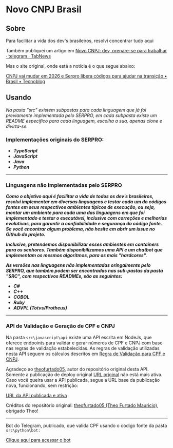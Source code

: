 # Novo CNPJ Brasil

## Sobre

Para facilitar a vida dos dev's brasileiros, resolvi concentrar tudo aqui

Também publiquei um artigo em [Novo CNPJ: dev, prepare-se para trabalhar · telegram · TabNews](https://www.tabnews.com.br/telegram/novo-cnpj-dev-prepare-se-para-trabalhar)

Mas o site original, onde está a notícia é o que segue abaixo:

[CNPJ vai mudar em 2026 e Serpro libera códigos para ajudar na transição • Brasil • Tecnoblog](https://tecnoblog.net/noticias/cnpj-vai-mudar-em-2026-e-serpro-libera-codigos-para-ajudar-na-transicao/)

## Usando

*Na pasta "src" existem subpastas para cada linguagem que já foi previamente implementada pelo SERPRO, em cada subpasta existe um README específico para cada linguagem, escolha a sua, apenas clone e divirta-se.*

### **Implementações originais do SERPRO:**

* ***TypeScript***
* ***JavaScript***
* ***Java***
* ***Python***

---

### Linguagens não implementadas pelo SERPRO

***Como o objetivo aqui é facilitar a vida de todos os dev´s brasileiros, resolvi implementar em diversas linguagens e testar cada um do códigos fontes em seus respectivos ambientes típicos de execução, ou seja, montar um ambiente para cada uma das linguagens em que foi implementado e testar o executável, inclusive com correções e melhorias evolutivas, para garantir a confiabilidade e segurança do código fonte. Se você encontrar algum problema, não hesite em abrir um issue no Github do projeto.***

***Inclusive, pretendemos disponibilizar esses ambientes em containers para os senhores. Também disponibilizamos uma API e um chatbot que implementam os mesmos algoritmos, para os mais "hardcores".***

***As versões nas linguagens não implementadas oringalmente pelo SERPRO, que também podem ser encontradas nas sub-pastas da pasta "SRC", com respectivos READMEs, são as seguintes:***

* ***C#***
* ***C++***
* ***COBOL***
* ***Ruby***
* ***ADVPL (Totvs/Protheus)***

---

### API de Validação e Geração de CPF e CNPJ

Na pasta `src\javascript\api` existe uma API escrita em NodeJs, que oferece endpoints para validar e gerar números de CPF e CNPJ com base nas regras de validação estabelecidas. As regras de validação utilizadas nesta API seguem os cálculos descritos em [Regra de Validação para CPF e CNPJ](https://souforce.cloud/regra-de-validacao-para-cpf-e-cnpj-no-salesforce/).

Agradeço ao [theofurtado05](https://github.com/theofurtado05), autor do repositório original desta API. Somente a publicação de deploy original [URL original](https://api-validador-cpf.vercel.app/) não está mais ativa. Caso você queira usar a API publicada, segue a URL base da publicação nova, funcionando, sem restrição:

[URL da API publicada e ativa](https://apivalida.bigvps.com.br:9090/validarCpf/19379041721)

Créditos do repositório original: [theofurtado05 (Theo Furtado Mauricio)](https://github.com/theofurtado05), obrigado Theo!

---

Bot do Telegram, publicado, que valida CPF usando o código fonte da pasta `src\python\bot:`

[Clique aqui para acessar o bot](https://t.me/OpenGovBot)
